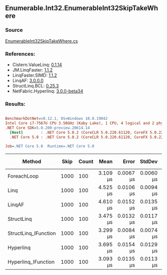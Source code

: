 ﻿## Enumerable.Int32.EnumerableInt32SkipTakeWhere

### Source
[EnumerableInt32SkipTakeWhere.cs](../LinqBenchmarks/Enumerable/Int32/EnumerableInt32SkipTakeWhere.cs)

### References:
- Cistern.ValueLinq: [0.1.14](https://www.nuget.org/packages/Cistern.ValueLinq/0.1.14)
- JM.LinqFaster: [1.1.2](https://www.nuget.org/packages/JM.LinqFaster/1.1.2)
- LinqFaster.SIMD: [1.1.2](https://www.nuget.org/packages/LinqFaster.SIMD/1.0.3)
- LinqAF: [3.0.0.0](https://www.nuget.org/packages/LinqAF/3.0.0.0)
- StructLinq.BCL: [0.25.3](https://www.nuget.org/packages/StructLinq.BCL/0.25.3)
- NetFabric.Hyperlinq: [3.0.0-beta34](https://www.nuget.org/packages/NetFabric.Hyperlinq/3.0.0-beta34)

### Results:
``` ini

BenchmarkDotNet=v0.12.1, OS=Windows 10.0.19042
Intel Core i7-7567U CPU 3.50GHz (Kaby Lake), 1 CPU, 4 logical and 2 physical cores
.NET Core SDK=5.0.200-preview.20614.14
  [Host]        : .NET Core 5.0.2 (CoreCLR 5.0.220.61120, CoreFX 5.0.220.61120), X64 RyuJIT
  .NET Core 5.0 : .NET Core 5.0.2 (CoreCLR 5.0.220.61120, CoreFX 5.0.220.61120), X64 RyuJIT

Job=.NET Core 5.0  Runtime=.NET Core 5.0  

```
|               Method | Skip | Count |     Mean |     Error |    StdDev | Ratio |  Gen 0 | Gen 1 | Gen 2 | Allocated |
|--------------------- |----- |------ |---------:|----------:|----------:|------:|-------:|------:|------:|----------:|
|          ForeachLoop | 1000 |   100 | 3.109 μs | 0.0067 μs | 0.0060 μs |  1.00 | 0.0191 |     - |     - |      40 B |
|                 Linq | 1000 |   100 | 4.525 μs | 0.0106 μs | 0.0094 μs |  1.46 | 0.0992 |     - |     - |     208 B |
|               LinqAF | 1000 |   100 | 4.610 μs | 0.0152 μs | 0.0135 μs |  1.48 | 0.0153 |     - |     - |      40 B |
|           StructLinq | 1000 |   100 | 3.475 μs | 0.0132 μs | 0.0117 μs |  1.12 | 0.0610 |     - |     - |     128 B |
| StructLinq_IFunction | 1000 |   100 | 3.299 μs | 0.0084 μs | 0.0074 μs |  1.06 | 0.0191 |     - |     - |      40 B |
|            Hyperlinq | 1000 |   100 | 3.695 μs | 0.0154 μs | 0.0129 μs |  1.19 | 0.0191 |     - |     - |      40 B |
|  Hyperlinq_IFunction | 1000 |   100 | 3.093 μs | 0.0135 μs | 0.0113 μs |  0.99 | 0.0191 |     - |     - |      40 B |
